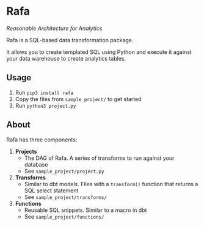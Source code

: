 # Rafa
_Reasonable Architecture for Analytics_

Rafa is a SQL-based data transformation package.

It allows you to create templated SQL using Python and execute it against your data warehouse to create analytics tables. 

## Usage
1. Run `pip3 install rafa`
2. Copy the files from `sample_project/` to get started
3. Run `python3 project.py`

## About
Rafa has three components:
1. **Projects** 
    - The DAG of Rafa. A series of transforms to run against your database
    - See `sample_project/project.py`
2. **Transforms** 
    - Similar to dbt models. Files with a `transform()` function that returns a SQL select statement
    - See `sample_project/transforms/`
3. **Functions**
    - Reusable SQL snippets. Similar to a macro in dbt
    - See `sample_project/functions/`

